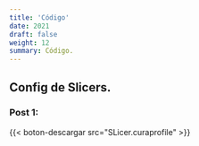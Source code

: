 ```yaml
---
title: 'Código'
date: 2021
draft: false
weight: 12
summary: Código.
---
```



## Config de Slicers.

### <strong> Post 1: </strong>

{{< boton-descargar src="SLicer.curaprofile" >}}
